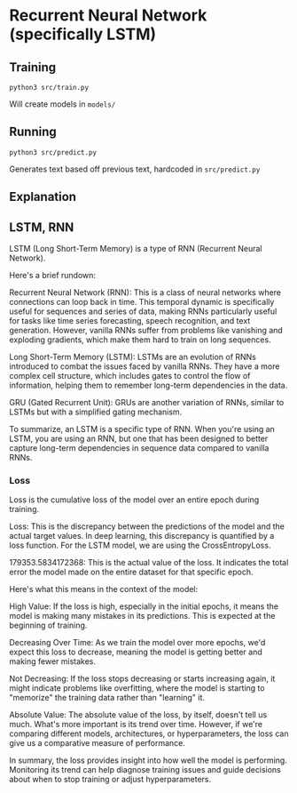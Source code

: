 # Recurrent Neural Network (specifically LSTM)

## Training

`python3 src/train.py`

Will create models in `models/`

## Running

`python3 src/predict.py`

Generates text based off previous text, hardcoded in `src/predict.py`

## Explanation

## LSTM, RNN

LSTM (Long Short-Term Memory) is a type of RNN (Recurrent Neural Network).

Here's a brief rundown:

Recurrent Neural Network (RNN): This is a class of neural networks where connections can loop back in time. This temporal dynamic is specifically useful for sequences and series of data, making RNNs particularly useful for tasks like time series forecasting, speech recognition, and text generation. However, vanilla RNNs suffer from problems like vanishing and exploding gradients, which make them hard to train on long sequences.

Long Short-Term Memory (LSTM): LSTMs are an evolution of RNNs introduced to combat the issues faced by vanilla RNNs. They have a more complex cell structure, which includes gates to control the flow of information, helping them to remember long-term dependencies in the data.

GRU (Gated Recurrent Unit): GRUs are another variation of RNNs, similar to LSTMs but with a simplified gating mechanism.

To summarize, an LSTM is a specific type of RNN. When you're using an LSTM, you are using an RNN, but one that has been designed to better capture long-term dependencies in sequence data compared to vanilla RNNs.

### Loss

Loss is the cumulative loss of the model over an entire epoch during training.

Loss: This is the discrepancy between the predictions of the model and the actual target values. In deep learning, this discrepancy is quantified by a loss function. For the LSTM model, we are using the CrossEntropyLoss.

179353.5834172368: This is the actual value of the loss. It indicates the total error the model made on the entire dataset for that specific epoch.

Here's what this means in the context of the model:

High Value: If the loss is high, especially in the initial epochs, it means the model is making many mistakes in its predictions. This is expected at the beginning of training.

Decreasing Over Time: As we train the model over more epochs, we'd expect this loss to decrease, meaning the model is getting better and making fewer mistakes.

Not Decreasing: If the loss stops decreasing or starts increasing again, it might indicate problems like overfitting, where the model is starting to "memorize" the training data rather than "learning" it.

Absolute Value: The absolute value of the loss, by itself, doesn't tell us much. What's more important is its trend over time. However, if we're comparing different models, architectures, or hyperparameters, the loss can give us a comparative measure of performance.

In summary, the loss provides insight into how well the model is performing. Monitoring its trend can help diagnose training issues and guide decisions about when to stop training or adjust hyperparameters.
